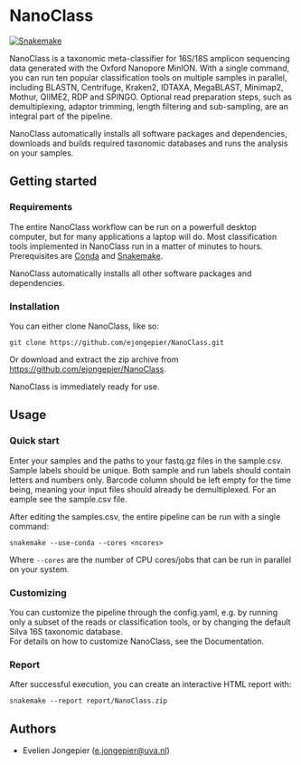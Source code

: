 # NanoClass

[![Snakemake](https://img.shields.io/badge/snakemake-≥5.7.4-brightgreen.svg)](https://snakemake.bitbucket.io)

NanoClass is a taxonomic meta-classifier for 16S/18S amplicon sequencing data generated with the Oxford Nanopore MinION.
With a single command, you can run ten popular classification tools on multiple samples in parallel, including BLASTN, Centrifuge, Kraken2, IDTAXA, MegaBLAST, Minimap2, Mothur, QIIME2, RDP and SPINGO.
Optional read preparation steps, such as demultiplexing, adaptor trimming, length filtering and sub-sampling, are an integral part of the pipeline.

NanoClass automatically installs all software packages and dependencies, downloads and builds required taxonomic databases and runs the analysis on your samples.

## Getting started

### Requirements

The entire NanoClass workflow can be run on a powerfull desktop computer, but for many applications a laptop will do. 
Most classification tools implemented in NanoClass run in a matter of minutes to hours. 
Prerequisites are [Conda](https://docs.conda.io/projects/conda/en/latest/user-guide/install/linux.html) 
and [Snakemake](https://snakemake.readthedocs.io/en/stable/getting_started/installation.html). 

NanoClass automatically installs all other software packages and dependencies.

### Installation

You can either clone NanoClass, like so:

    git clone https://github.com/ejongepier/NanoClass.git

Or download and extract the zip archive from https://github.com/ejongepier/NanoClass.

NanoClass is immediately ready for use.

## Usage 

### Quick start

Enter your samples and the paths to your fastq.gz files in the sample.csv. 
Sample labels should be unique. Both sample and run labels should contain letters and numbers only.
Barcode column should be left empty for the time being, meaning your input files should already be demultiplexed.
For an eample see the sample.csv file.

After editing the samples.csv, the entire pipeline can be run with a single command:

    snakemake --use-conda --cores <ncores>

Where `--cores` are the number of CPU cores/jobs that can be run in parallel on your system.

### Customizing

You can customize the pipeline through the config.yaml,
e.g. by running only a subset of the reads or classification tools, or by changing the default Silva 16S taxonomic database.  
For details on how to customize NanoClass, see the Documentation.

### Report

After successful execution, you can create an interactive HTML report with:

    snakemake --report report/NanoClass.zip


## Authors

* Evelien Jongepier (e.jongepier@uva.nl)


